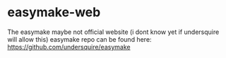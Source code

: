 # easymake-web
The easymake maybe not official website (i dont know yet if undersquire will allow this)
easymake repo can be found here: https://github.com/undersquire/easymake